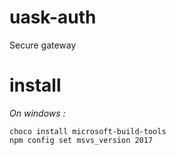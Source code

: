 # uask-auth
Secure gateway

# install
_On windows :_ 
```
choco install microsoft-build-tools
npm config set msvs_version 2017
```